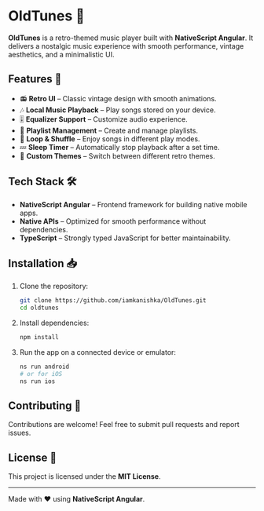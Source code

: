 # OldTunes 🎵

**OldTunes** is a retro-themed music player built with **NativeScript Angular**. It delivers a nostalgic music experience with smooth performance, vintage aesthetics, and a minimalistic UI.

## Features 🚀
- 📻 **Retro UI** – Classic vintage design with smooth animations.
- 🎶 **Local Music Playback** – Play songs stored on your device.
- 🎚 **Equalizer Support** – Customize audio experience.
- 📂 **Playlist Management** – Create and manage playlists.
- 🔄 **Loop & Shuffle** – Enjoy songs in different play modes.
- 💤 **Sleep Timer** – Automatically stop playback after a set time.
- 🎨 **Custom Themes** – Switch between different retro themes.

## Tech Stack 🛠
- **NativeScript Angular** – Frontend framework for building native mobile apps.
- **Native APIs** – Optimized for smooth performance without dependencies.
- **TypeScript** – Strongly typed JavaScript for better maintainability.

## Installation 📥

1. Clone the repository:
   ```sh
   git clone https://github.com/iamkanishka/OldTunes.git
   cd oldtunes
   ```
2. Install dependencies:
   ```sh
   npm install
   ```
3. Run the app on a connected device or emulator:
   ```sh
   ns run android
   # or for iOS
   ns run ios
   ```



## Contributing 🤝
Contributions are welcome! Feel free to submit pull requests and report issues.

## License 📜
This project is licensed under the **MIT License**.

---
Made with ❤️ using **NativeScript Angular**.

